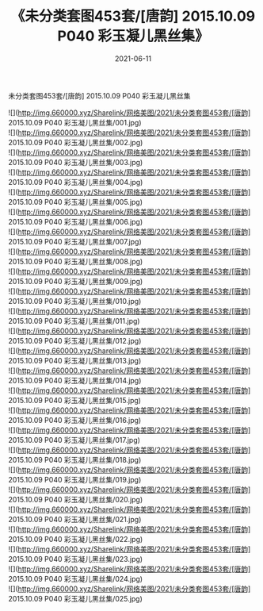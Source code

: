 ﻿---
layout: post
title:  《未分类套图453套/[唐韵] 2015.10.09 P040 彩玉凝儿黑丝集》
date:   2021-06-11
img: http://img.660000.xyz/Sharelink/网络美图/2021/未分类套图453套/[唐韵] 2015.10.09 P040 彩玉凝儿黑丝集/000.jpg
categories: [美女, 清纯, 唯美]
---

未分类套图453套/[唐韵] 2015.10.09 P040 彩玉凝儿黑丝集

 ![](http://img.660000.xyz/Sharelink/网络美图/2021/未分类套图453套/[唐韵] 2015.10.09 P040 彩玉凝儿黑丝集/001.jpg) <br>![](http://img.660000.xyz/Sharelink/网络美图/2021/未分类套图453套/[唐韵] 2015.10.09 P040 彩玉凝儿黑丝集/002.jpg) <br>![](http://img.660000.xyz/Sharelink/网络美图/2021/未分类套图453套/[唐韵] 2015.10.09 P040 彩玉凝儿黑丝集/003.jpg) <br>![](http://img.660000.xyz/Sharelink/网络美图/2021/未分类套图453套/[唐韵] 2015.10.09 P040 彩玉凝儿黑丝集/004.jpg) <br>![](http://img.660000.xyz/Sharelink/网络美图/2021/未分类套图453套/[唐韵] 2015.10.09 P040 彩玉凝儿黑丝集/005.jpg) <br>![](http://img.660000.xyz/Sharelink/网络美图/2021/未分类套图453套/[唐韵] 2015.10.09 P040 彩玉凝儿黑丝集/006.jpg) <br>![](http://img.660000.xyz/Sharelink/网络美图/2021/未分类套图453套/[唐韵] 2015.10.09 P040 彩玉凝儿黑丝集/007.jpg) <br>![](http://img.660000.xyz/Sharelink/网络美图/2021/未分类套图453套/[唐韵] 2015.10.09 P040 彩玉凝儿黑丝集/008.jpg) <br>![](http://img.660000.xyz/Sharelink/网络美图/2021/未分类套图453套/[唐韵] 2015.10.09 P040 彩玉凝儿黑丝集/009.jpg) <br>![](http://img.660000.xyz/Sharelink/网络美图/2021/未分类套图453套/[唐韵] 2015.10.09 P040 彩玉凝儿黑丝集/010.jpg) <br>![](http://img.660000.xyz/Sharelink/网络美图/2021/未分类套图453套/[唐韵] 2015.10.09 P040 彩玉凝儿黑丝集/011.jpg) <br>![](http://img.660000.xyz/Sharelink/网络美图/2021/未分类套图453套/[唐韵] 2015.10.09 P040 彩玉凝儿黑丝集/012.jpg) <br>![](http://img.660000.xyz/Sharelink/网络美图/2021/未分类套图453套/[唐韵] 2015.10.09 P040 彩玉凝儿黑丝集/013.jpg) <br>![](http://img.660000.xyz/Sharelink/网络美图/2021/未分类套图453套/[唐韵] 2015.10.09 P040 彩玉凝儿黑丝集/014.jpg) <br>![](http://img.660000.xyz/Sharelink/网络美图/2021/未分类套图453套/[唐韵] 2015.10.09 P040 彩玉凝儿黑丝集/015.jpg) <br>![](http://img.660000.xyz/Sharelink/网络美图/2021/未分类套图453套/[唐韵] 2015.10.09 P040 彩玉凝儿黑丝集/016.jpg) <br>![](http://img.660000.xyz/Sharelink/网络美图/2021/未分类套图453套/[唐韵] 2015.10.09 P040 彩玉凝儿黑丝集/017.jpg) <br>![](http://img.660000.xyz/Sharelink/网络美图/2021/未分类套图453套/[唐韵] 2015.10.09 P040 彩玉凝儿黑丝集/018.jpg) <br>![](http://img.660000.xyz/Sharelink/网络美图/2021/未分类套图453套/[唐韵] 2015.10.09 P040 彩玉凝儿黑丝集/019.jpg) <br>![](http://img.660000.xyz/Sharelink/网络美图/2021/未分类套图453套/[唐韵] 2015.10.09 P040 彩玉凝儿黑丝集/020.jpg) <br>![](http://img.660000.xyz/Sharelink/网络美图/2021/未分类套图453套/[唐韵] 2015.10.09 P040 彩玉凝儿黑丝集/021.jpg) <br>![](http://img.660000.xyz/Sharelink/网络美图/2021/未分类套图453套/[唐韵] 2015.10.09 P040 彩玉凝儿黑丝集/022.jpg) <br>![](http://img.660000.xyz/Sharelink/网络美图/2021/未分类套图453套/[唐韵] 2015.10.09 P040 彩玉凝儿黑丝集/023.jpg) <br>![](http://img.660000.xyz/Sharelink/网络美图/2021/未分类套图453套/[唐韵] 2015.10.09 P040 彩玉凝儿黑丝集/024.jpg) <br>![](http://img.660000.xyz/Sharelink/网络美图/2021/未分类套图453套/[唐韵] 2015.10.09 P040 彩玉凝儿黑丝集/025.jpg) <br>